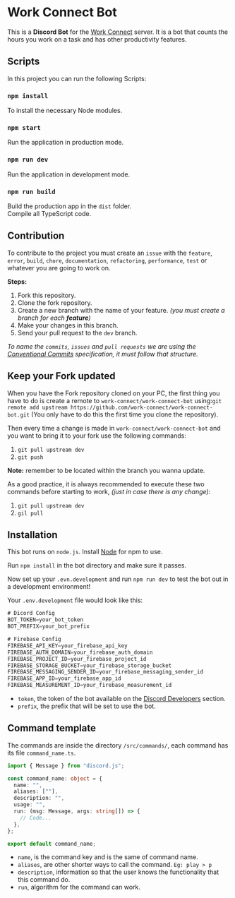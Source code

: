 # Work Connect Bot

This is a **Discord Bot** for the [Work Connect](https://discord.gg/fyGx7BZ) server. It is a bot that counts the hours you work on a task and has other productivity features.

## Scripts

In this project you can run the following Scripts:

### `npm install`

To install the necessary Node modules.

### `npm start`

Run the application in production mode.

### `npm run dev`

Run the application in development mode.

### `npm run build`

Build the production app in the `dist` folder. \
Compile all TypeScript code.

## Contribution

To contribute to the project you must create an `issue` with the `feature`, `error`, `build`, `chore`, `documentation`, `refactoring`, `performance`, `test` or whatever you are going to work on.

**Steps:**

1. Fork this repository.
2. Clone the fork repository.
3. Create a new branch with the name of your feature. _(you must create a branch for each **feature**)_
4. Make your changes in this branch.
5. Send your pull request to the `dev` branch.

_To name the `commits`, `issues` and `pull requests` we are using the [Conventional Commits](https://www.conventionalcommits.org/) specification, it must follow that structure._

## Keep your Fork updated

When you have the Fork repository cloned on your PC, the first thing you have to do is create a remote to `work-connect/work-connect-bot` using:`git remote add upstream https://github.com/work-connect/work-connect-bot.git` (You only have to do this the first time you clone the repository).

Then every time a change is made in `work-connect/work-connect-bot` and you want to bring it to your fork use the following commands:

1. `git pull upstream dev`
2. `git push`

**Note:** remember to be located within the branch you wanna update.

As a good practice, it is always recommended to execute these two commands before starting to work, _(just in case there is any change)_:

1. `git pull upstream dev`
2. `gil pull`

## Installation

This bot runs on `node.js`. Install [Node](https://nodejs.org/) for npm to use.

Run `npm install` in the bot directory and make sure it passes.

Now set up your `.evn.development` and run `npm run dev` to test the bot out in a development environment!

Your `.env.development` file would look like this:

```js
# Dicord Config
BOT_TOKEN=your_bot_token
BOT_PREFIX=your_bot_prefix

# Firebase Config
FIREBASE_API_KEY=your_firebase_api_key
FIREBASE_AUTH_DOMAIN=your_firebase_auth_domain
FIREBASE_PROJECT_ID=your_firebase_project_id
FIREBASE_STORAGE_BUCKET=your_firebase_storage_bucket
FIREBASE_MESSAGING_SENDER_ID=your_firebase_messaging_sender_id
FIREBASE_APP_ID=your_firebase_app_id
FIREBASE_MEASUREMENT_ID=your_firebase_measurement_id
```

- `token`, the token of the bot available on the [Discord Developers](https://discord.com/developers/applications) section.
- `prefix`, the prefix that will be set to use the bot.

## Command template

The commands are inside the directory `/src/commands/`, each command has its file `command_name.ts`.

```ts
import { Message } from "discord.js";

const command_name: object = {
  name: "",
  aliases: [""],
  description: "",
  usage: "",
  run: (msg: Message, args: string[]) => {
    // Code...
  },
};

export default command_name;
```

- `name`, is the command key and is the same of command name.
- `aliases`, are other shorter ways to call the command. `Eg: play > p`
- `description`, information so that the user knows the functionality that this command do.
- `run`, algorithm for the command can work.
